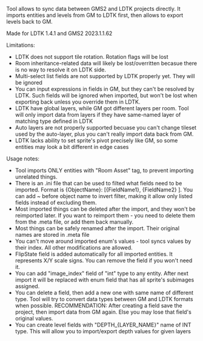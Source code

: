 Tool allows to sync data between GMS2 and LDTK projects directly. It imports entities and levels from GM to LDTK first, then allows to export levels back to GM.

Made for LDTK 1.4.1 and GMS2 2023.1.1.62

Limitations:
- LDTK does not support tile rotation. Rotation flags will be lost
- Room inheritance-related data will likely be lost/overritten becasue there is no way to resolve it on LDTK side.
- Multi-select list fields are not supported by LDTK properly yet. They will be ignored
- You can input expressions in fields in GM, but they can't be resolved by LDTK. Such fields will be ignored when imported, but won't be lost when exporting back unless you override them in LDTK.
- LDTK have global layers, while GM got different layers per room. Tool will only import data from layers if they have same-named layer of matching type defined in LDTK
- Auto layers are not properly supported becuase you can't change tileset used by the auto-layer, plus you can't really import data back from GM.
- LDTK lacks ability to set sprite's pivot precisely like GM, so some entities may look a bit different in edge cases

Usage notes:
- Tool imports ONLY entities with "Room Asset" tag, to prevent importing unrelated things.
- There is an .ini file that can be used to filted what fields need to be imported. Format is {ObjectName}: [{FieldName1}, {FieldName2} ]. You can add ~ before object name to invert filter, making it allow only listed fields instead of excluding them.
- Most imported things can be deleted after the import, and they won't be reimported later. If you want to reimport them - you need to delete them from the .meta file, or add them back manually.
- Most things can be safely renamed after the import. Their original names are stored in .meta file
- You can't move around imported enum's values - tool syncs values by their index. All other modifications are allowed.
- FlipState field is added automatically for all imported entities. It represents X/Y scale signs. You can remove the field if you won't need it.
- You can add "image_index" field of "int" type to any entity. After next import it will be replaced with enum field that has all sprite's subimages assigned.
- You can delete a field, then add a new one with same name of different type. Tool will try to convert data types between GM and LDTK formats when possible. RECOMMENDATION: After creating a field save the project, then import data from GM again. Else you may lose that field's original values.
- You can create level fields with "DEPTH_{LAYER_NAME}" name of INT type. This will allow you to import/export depth values for given layers
